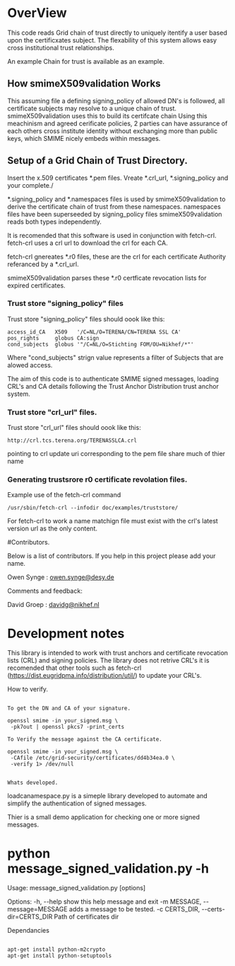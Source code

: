 # OverView

This code reads Grid chain of trust directly to uniquely itentify a user based upon the certificxates subject. The flexability of this system allows easy cross institutional trust relationships.

An example Chain for trust is available as an example.

## How smimeX509validation Works

This assuming file a defining signing_policy of allowed DN's is followed, all certificate subjects may resolve to a unique chain of trust. smimeX509validation uses this to build its certifcate chain  Using this meachinism and agreed cerificate policies, 2 parties can have assurance of each others cross institute identity without exchanging more than public keys, which SMIME nicely embeds within messages.


## Setup of a Grid Chain of Trust Directory.

Insert the x.509 certificates *.pem files. Vreate *.crl_url, *.signing_policy and your complete./

*.signing_policy and *.namespaces files is used by smimeX509validation to derive the certificate chain of trust from these namespaces. namespaces files have been superseeded by signing_policy files smimeX509validation reads both types independently.

It is recomended that this software is used in conjunction with fetch-crl. fetch-crl uses a crl url to download the crl for each CA.

fetch-crl gnereates *.r0 files, these are the crl for each certificate Authority referanced by a *.crl_url.

smimeX509validation parses these *.r0 certficate revocation lists for expired certificates.

### Trust store "signing_policy" files 

Trust store "signing_policy" files should oook like this:

    access_id_CA   X509   '/C=NL/O=TERENA/CN=TERENA SSL CA'
    pos_rights     globus CA:sign
    cond_subjects  globus '"/C=NL/O=Stichting FOM/OU=Nikhef/*"'

Where "cond_subjects" strign value represents a filter of Subjects that are alowed access.

The aim of this code is to authenticate SMIME signed messages, loading CRL's and CA details
following the Trust Anchor Distribution trust anchor system.


### Trust store "crl_url" files.

Trust store "crl_url" files  should oook like this:

    http://crl.tcs.terena.org/TERENASSLCA.crl

pointing to crl update uri corresponding to the pem file share much of thier name 

### Generating trustsrore r0 certificate revolation files.

Example use of the fetch-crl command

    /usr/sbin/fetch-crl --infodir doc/examples/truststore/

For fetch-crl to work a name matchign file must exist with the crl's latest version url as the only content.

#Contributors.


Below is a list of contributors. If you help in this project please add your
name.

Owen Synge : owen.synge@desy.de

Comments and feedback:

David Groep : davidg@nikhef.nl

# Development notes

This library is intended to work with trust anchors and certificate revocation lists (CRL)
and signing policies. The library does not retrive CRL's it is recomended that other tools
such as fetch-crl (https://dist.eugridpma.info/distribution/util/) to update your CRL's.

How to verify.
~~~~~~~~~~~~~~

To get the DN and CA of your signature.

openssl smime -in your_signed.msg \
 -pk7out | openssl pkcs7 -print_certs

To Verify the message against the CA certificate.

openssl smime -in your_signed.msg \
 -CAfile /etc/grid-security/certificates/dd4b34ea.0 \
 -verify 1> /dev/null


Whats developed.
~~~~~~~~~~~~~~~~

loadcanamespace.py is a simeple library developed to automate and
simplify the authentication of signed messages.

Thier is a small demo application for checking one or more signed
messages.

# python message_signed_validation.py -h
Usage: message_signed_validation.py [options]

Options:
  -h, --help            show this help message and exit
  -m MESSAGE, --message=MESSAGE
                        adds a message to be tested.
  -c CERTS_DIR, --certs-dir=CERTS_DIR
                        Path of certificates dir

Dependancies
~~~~~~~~~~~~

apt-get install python-m2crypto
apt-get install python-setuptools

